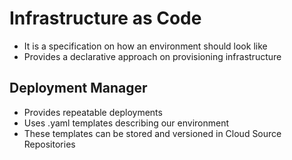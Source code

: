 # Infrastructure as Code

- It is a specification on how an environment should look like
- Provides a declarative approach on provisioning infrastructure

## Deployment Manager

- Provides repeatable deployments
- Uses .yaml templates describing our environment
- These templates can be stored and versioned in Cloud Source Repositories